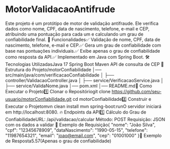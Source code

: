 # MotorValidacaoAntifrude
Este projeto é um protótipo de motor de validação antifraude. Ele verifica dados como nome, CPF, data de nascimento, telefone, e-mail e CEP, atribuindo uma pontuação para cada um e calculando um grau de confiabilidade final.
📌 Funcionalidades✅ Validação de nome, CPF, data de nascimento, telefone, e-mail e CEP.✅ Gera um grau de confiabilidade com base nas pontuações individuais.✅ Exibe apenas o grau de confiabilidade como resposta da API.✅ Implementado em Java com Spring Boot.
🛠 Tecnologias UtilizadasJava 17
Spring Boot
Maven
API de consulta de CEP
📂 Estrutura do Projeto/motorConfiabilidade
│── src/main/java/com/verificacaoConfiabilidade
│   ├── controller/ValidacaoController.java
│   ├── service/VerificacaoService.java
│   ├── service/ValidaNome.java
│── pom.xml
│── README.md🚀 Como Executar o Projeto1️⃣ Clonar o Repositóriogit clone https://github.com/seu-usuario/motorConfiabilidade.git
cd motorConfiabilidade2️⃣ Construir e Executar o Projetomvn clean install
mvn spring-boot:runO servidor iniciará em http://localhost:8080.
🔥 Endpoints da API1️⃣ Cálculo do Grau de ConfiabilidadeURL: /api/validacao/calcular
Método: POST
Requisição: JSON com os dados a validar
🔹 Exemplo de Requisição{
  "nome": "João Silva",
  "cpf": "12345678909",
  "dataNascimento": "1990-05-15",
  "telefone": "11987654321",
  "email": "joao@email.com",
  "cep": "01001000"
}🔹 Exemplo de Resposta5.57(Apenas o grau de confiabilidade)
